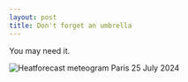 ```yaml
---
layout: post
title: Don't forget an umbrella
---
```


You may need it.

![Heatforecast meteogram Paris 25 July 2024](https://heatforecast.github.io/images/paris_2024072500.png)